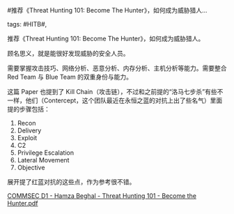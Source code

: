 #推荐《Threat Hunting 101: Become The Hunter》，如何成为威胁猎人...

tags: #HITB#, 

推荐《Threat Hunting 101: Become The Hunter》，如何成为威胁猎人。

顾名思义，就是能很好发现威胁的安全人员。

需要掌握攻击技巧、网络分析、恶意分析、内存分析、主机分析等能力。需要整合 Red Team 与 Blue Team 的双重身份与能力。

这篇 Paper 也提到了 Kill Chain（攻击链），不过和之前提的“洛马七步杀”有些不一样，他们（Contercept，这个团队最近在永恒之蓝的对抗上出了些名气）里面提的步骤包括：

1. Recon
2. Delivery
3. Exploit
4. C2
5. Privilege Escalation
6. Lateral Movement
7. Objective

展开提了红蓝对抗的这些点，作为参考很不错。

[COMMSEC D1 - Hamza Beghal - Threat Hunting 101 -  Become the Hunter.pdf](/assets/15552518812512_COMMSEC-D1---Hamza-Beghal---Threat-Hunting-101----Become-the-Hunter.pdf)

[comment]: <> (topic_id:51111518511184)

[comment]: <> (create_time:2017-08-25T18:21:39.560+0800)

[comment]: <> (topic_type:talk)

[comment]: <> (owner:781244882_余弦)

